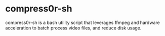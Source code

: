 # compress0r-sh
compress0r-sh is a bash utility script that leverages ffmpeg and hardware acceleration to batch process video files, and reduce disk usage. 
